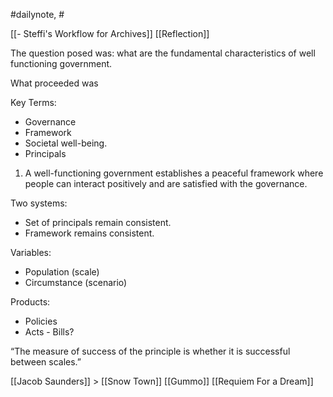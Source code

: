 #dailynote, #

[[- Steffi's Workflow for Archives]]
[[Reflection]]


The question posed was: what are the fundamental characteristics of well functioning government. 

What proceeded was 

Key Terms:

- Governance
- Framework
- Societal well-being.
- Principals


1. A well-functioning government establishes a peaceful framework where people can interact positively and are satisfied with the governance. 


Two systems:
- Set of principals remain consistent.
- Framework remains consistent.

Variables:
- Population (scale)
- Circumstance (scenario)

Products:
- Policies 
- Acts - Bills?


“The measure of success of the principle is whether it is successful between scales.”



[[Jacob Saunders]] >
[[Snow Town]]
[[Gummo]]
[[Requiem For a Dream]]